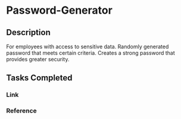 # Password-Generator

## Description 
For employees with access to sensitive data. Randomly generated password that meets certain criteria. Creates a strong password that provides greater security.

## Tasks Completed 

### Link 

### Reference 